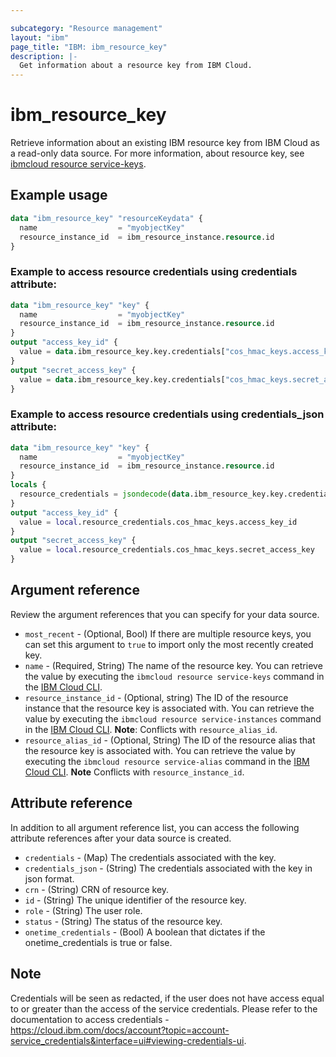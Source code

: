 ```yaml
---

subcategory: "Resource management"
layout: "ibm"
page_title: "IBM: ibm_resource_key"
description: |-
  Get information about a resource key from IBM Cloud.
---
```


# ibm_resource_key

Retrieve information about an existing IBM resource key from IBM Cloud as a read-only data source. For more information, about resource key, see [ibmcloud resource service-keys](https://cloud.ibm.com/docs/account?topic=cli-ibmcloud_commands_resource#ibmcloud_resource_service_keys).

## Example usage

```terraform
data "ibm_resource_key" "resourceKeydata" {
  name                  = "myobjectKey"
  resource_instance_id  = ibm_resource_instance.resource.id
}
```
### Example to access resource credentials using credentials attribute:

```terraform
data "ibm_resource_key" "key" {
  name                  = "myobjectKey"
  resource_instance_id  = ibm_resource_instance.resource.id
}
output "access_key_id" {
  value = data.ibm_resource_key.key.credentials["cos_hmac_keys.access_key_id"]
}
output "secret_access_key" {
  value = data.ibm_resource_key.key.credentials["cos_hmac_keys.secret_access_key"]
}
```
### Example to access resource credentials using credentials_json attribute:

```terraform
data "ibm_resource_key" "key" {
  name                  = "myobjectKey"
  resource_instance_id  = ibm_resource_instance.resource.id
}
locals {
  resource_credentials = jsondecode(data.ibm_resource_key.key.credentials_json)
}
output "access_key_id" {
  value = local.resource_credentials.cos_hmac_keys.access_key_id
}
output "secret_access_key" {
  value = local.resource_credentials.cos_hmac_keys.secret_access_key
}
```

## Argument reference
Review the argument references that you can specify for your data source.

- `most_recent` - (Optional, Bool) If there are multiple resource keys, you can set this argument to `true` to import only the most recently created key.
- `name` - (Required, String) The name of the resource key. You can retrieve the value by executing the `ibmcloud resource service-keys` command in the [IBM Cloud CLI](https://cloud.ibm.com/docs/cli?topic=cloud-cli-getting-started).
- `resource_instance_id` - (Optional, string) The ID of the resource instance that the resource key is associated with. You can retrieve the value by executing the `ibmcloud resource service-instances` command in the [IBM Cloud CLI](https://cloud.ibm.com/docs/cli?topic=cloud-cli-getting-started). **Note**: Conflicts with `resource_alias_id`.
- `resource_alias_id` - (Optional, String) The ID of the resource alias that the resource key is associated with. You can retrieve the value by executing the `ibmcloud resource service-alias` command in the [IBM Cloud CLI](https://cloud.ibm.com/docs/cli?topic=cloud-cli-getting-started). **Note** Conflicts with `resource_instance_id`.

## Attribute reference
In addition to all argument reference list, you can access the following attribute references after your data source is created.

- `credentials` - (Map) The credentials associated with the key.
- `credentials_json` - (String) The credentials associated with the key in json format.
- `crn` - (String) CRN of resource key.
- `id` - (String) The unique identifier of the resource key.
- `role` - (String) The user role.
- `status` - (String) The status of the resource key.  
- `onetime_credentials` - (Bool) A boolean that dictates if the onetime_credentials is true or false.

## Note
Credentials will be seen as redacted, if the user does not have access equal to or greater than the access of the service credentials. Please refer to the documentation to access credentials - https://cloud.ibm.com/docs/account?topic=account-service_credentials&interface=ui#viewing-credentials-ui.
